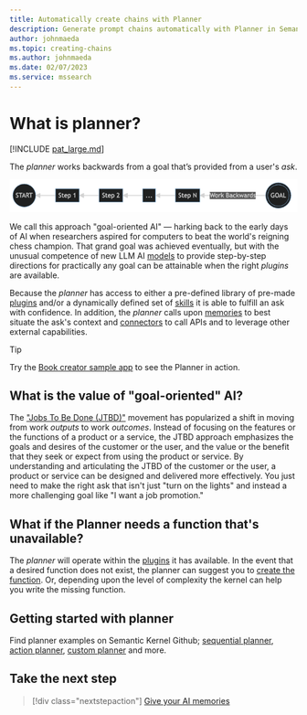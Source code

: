 ```yaml
---
title: Automatically create chains with Planner
description: Generate prompt chains automatically with Planner in Semantic Kernel
author: johnmaeda
ms.topic: creating-chains
ms.author: johnmaeda
ms.date: 02/07/2023
ms.service: mssearch
---
```


# What is planner?

[!INCLUDE [pat_large.md](../includes/pat_large.md)]

The _planner_ works backwards from a goal that’s provided from a user's _ask_. 

![Image of step-by-step process of Semantic Kernel](../media/goaloriented.png)

We call this approach "goal-oriented AI" — harking back to the early days of AI when researchers aspired for computers to beat the world's reigning chess champion. That grand goal was achieved eventually, but with the unusual competence of new LLM AI [models](/semantic-kernel/concepts-ai/models) to provide step-by-step directions for practically any goal can be attainable when the right _plugins_ are available. 

Because the _planner_ has access to either a pre-defined library of pre-made [plugins](/semantic-kernel/concepts-sk/skills) and/or a dynamically defined set of [skills](/semantic-kernel/concepts-sk/skills) it is able to fulfill an ask with confidence. In addition, the _planner_ calls upon [memories](/semantic-kernel/concepts-sk/memories) to best situate the ask's context and [connectors](/semantic-kernel/concepts-sk/connectors) to call APIs and to leverage other external capabilities.

> [!TIP]
> Try the [Book creator sample app](/semantic-kernel/samples/bookcreator) to see the Planner in action.

## What is the value of "goal-oriented" AI?

The ["Jobs To Be Done (JTBD)"](/semantic-kernel/support/bibliography#jobs-to-be-done) movement has popularized a shift in moving from work _outputs_ to work _outcomes_. Instead of focusing on the features or the functions of a product or a service, the JTBD approach emphasizes the goals and desires of the customer or the user, and the value or the benefit that they seek or expect from using the product or service. By understanding and articulating the JTBD of the customer or the user, a product or service can be designed and delivered more effectively. You just need to make the right ask that isn't just "turn on the lights" and instead a more challenging goal like "I want a job promotion."

## What if the Planner needs a function that's unavailable?

The _planner_ will operate within the [plugins](/semantic-kernel/concepts-sk/skills) it has available. In the event that a desired function does not exist, the planner can suggest you to [create the function](/semantic-kernel/concepts-sk/skills). Or, depending upon the level of complexity the kernel can help you write the missing function.

## Getting started with planner
Find planner examples on Semantic Kernel Github; [sequential planner](https://github.com/microsoft/semantic-kernel/blob/main/samples/dotnet/kernel-syntax-examples/Example12_SequentialPlanner.cs), [action planner](https://github.com/microsoft/semantic-kernel/blob/main/samples/dotnet/kernel-syntax-examples/Example28_ActionPlanner.cs), [custom planner](https://github.com/microsoft/semantic-kernel/blob/main/samples/dotnet/kernel-syntax-examples/Example31_CustomPlanner.cs) and more. 


## Take the next step

> [!div class="nextstepaction"]
> [Give your AI memories](../memories/index.md)
